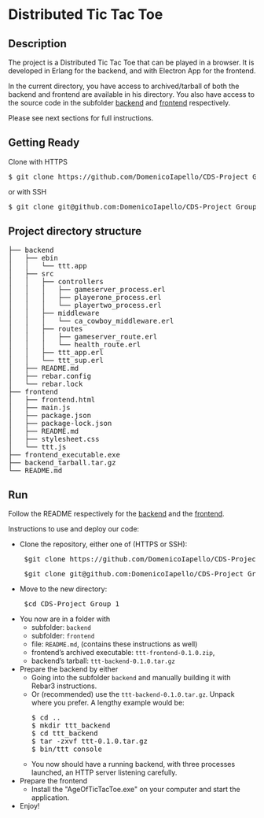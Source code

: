 # Distributed Tic Tac Toe

## Description
The project is a Distributed Tic Tac Toe that can be played in a browser. It is developed in Erlang for the backend, and with Electron App for the frontend.

In the current directory, you have access to archived/tarball of both the backend and frontend are available in his directory. You also have access to the source code in the subfolder [backend](./backend/) and [frontend](./frontend/) respectively.

Please see next sections for full instructions.

## Getting Ready

Clone with HTTPS

<pre>
$ git clone https://github.com/DomenicoIapello/CDS-Project_Group_1.git
</pre>

or with SSH

<pre>
$ git clone git@github.com:DomenicoIapello/CDS-Project_Group_1.git
</pre>

## Project directory structure

<pre>
├── backend
│   ├── ebin
│   │   └── ttt.app
│   ├── src
│   │   ├── controllers
│   │   │   ├── gameserver_process.erl
│   │   │   ├── playerone_process.erl
│   │   │   └── playertwo_process.erl
│   │   ├── middleware
│   │   │   └── ca_cowboy_middleware.erl
│   │   ├── routes
│   │   │   ├── gameserver_route.erl
│   │   │   └── health_route.erl
│   │   ├── ttt_app.erl
│   │   └── ttt_sup.erl
│   ├── README.md
│   ├── rebar.config
│   └── rebar.lock
├── frontend
│   ├── frontend.html
│   ├── main.js
│   ├── package.json
│   ├── package-lock.json
│   ├── README.md
│   ├── stylesheet.css
│   └── ttt.js
├── frontend_executable.exe
├── backend_tarball.tar.gz
└── README.md
</pre>


## Run

Follow the README respectively for the [backend](./backend/README.md) and the [frontend](./frontend/README.md).

Instructions to use and deploy our code:
- Clone the repository, either one of (HTTPS or SSH): 
  <pre> $git clone https://github.com/DomenicoIapello/CDS-Project_Group_1.git </pre>
  <pre> $git clone git@github.com:DomenicoIapello/CDS-Project_Group_1.git </pre>
- Move to the new directory: 
  <pre> $cd CDS-Project_Group_1 </pre>
- You now are in a folder with
  - subfolder: `backend`
  - subfolder: `frontend`
  - file: `README.md`, (contains these instructions as well)
  - frontend’s archived executable: `ttt-frontend-0.1.0.zip`,
  - backend’s tarball:  `ttt-backend-0.1.0.tar.gz`
- Prepare the backend by either
  - Going into the subfolder `backend` and manually building it with Rebar3 instructions.
  - Or (recommended) use the `ttt-backend-0.1.0.tar.gz`. Unpack where you prefer. A lengthy example would be:
    <pre>$ cd ..
    $ mkdir ttt_backend
    $ cd ttt_backend
    $ tar -zxvf ttt-0.1.0.tar.gz
    $ bin/ttt console</pre>
  - You now should have a running backend, with three processes launched, an HTTP server listening carefully.
 - Prepare the frontend
   - Install the "AgeOfTicTacToe.exe" on your computer and start the application. 
 - Enjoy!
